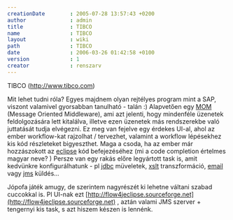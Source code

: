 ```yaml
---
creationDate        : 2005-07-28 13:57:43 +0200 
author              : admin 
title               : TIBCO 
name                : TIBCO 
layout              : wiki 
path                : TIBCO 
date                : 2006-03-26 01:42:58 +0100 
version             : 1 
creator             : renszarv 
---
```

 TIBCO (http://www.tibco.com)

Mit lehet tudni róla? Egyes majdnem olyan rejtélyes program mint a SAP, viszont valamivel gyorsabban tanulható - talán :)
 Alapvetően egy [MOM](MOM.html) (Message Oriented Middleware), ami azt jelenti, hogy mindenféle üzenetek feldolgozására lett kitalálva, illetve ezen üzenetek más rendszerekbe való juttatását tudja elvégezni. Ez meg van fejelve egy érdekes UI-al, ahol az ember workflow-kat rajzolhat / tervezhet, valamint a workflow lépésekhez kis kód részleteket bigyeszthet. Maga a csoda, ha az ember már hozzászokott az [eclipse](Eclipse.html) kód befejezéséhez (mi a code completion értelmes magyar neve? ) Persze van egy rakás előre legyártott task is, amit kedvünkre konfigurálhatunk - pl [jdbc](JDBC.html) müveletek, [xslt](XSLT.html) transzformáció, [email](email.html) vagy [jms](JMS.html) küldés...

 Jópofa játék amugy, de szerintem nagyrészét ki lehetne váltani szabad cuccokkal is. Pl UI-nak ezt [http://flow4jeclipse.sourceforge.net](http://flow4jeclipse.sourceforge.net) , aztán valami JMS szerver + tengernyi kis task, s azt hiszem készen is lennénk.
